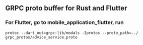 ## GRPC proto buffer for Rust and Flutter
### For Flutter, go to mobile_application_flutter, run
```
protoc --dart_out=grpc:lib/modals -Iprotos --proto_path=../ grpc_protos/advice_service.proto  
```